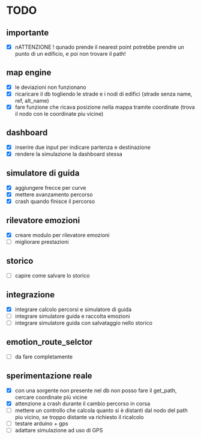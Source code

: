 # TODO

## importante
* [x] nATTENZIONE !   qunado prende il nearest point potrebbe prendre un punto di un edificio, e poi non trovare il path!

## map engine
* [x] le deviazioni non funzionano
* [x] ricaricare il db togliendo le strade e i nodi di edifici (strade senza name, ref, alt_name)
* [x] fare funzione che ricava posizione nella mappa tramite coordinate (trova il nodo con le coordinate piu vicine)

## dashboard
* [x] inserire due input per indicare partenza e destinazione
* [x] rendere la simulazione la dashboard stessa

## simulatore di guida
* [x] aggiungere frecce per curve
* [x] mettere avanzamento percorso
* [x] crash quando finisce il percorso

## rilevatore emozioni
* [x] creare modulo per rilevatore emozioni
* [ ] migliorare prestazioni

## storico
* [ ] capire come salvare lo storico

## integrazione
* [x] integrare calcolo percorsi e simulatore di guida
* [ ] integrare simulatore guida e raccolta emozioni
* [ ] integrare simulatore guida con salvataggio nello storico

## emotion_route_selctor
* [ ] da fare completamente

## sperimentazione reale
* [x] con una sorgente non presente nel db non posso fare il get_path, cercare coordinate più vicine
* [x] attenzione a crash durante il cambio percorso in corsa
* [ ] mettere un controllo che calcola quanto si è distanti dal nodo del path piu vicino, se troppo distante va richiesto il ricalcolo 
* [ ] testare arduino + gps
* [ ] adattare simulazione ad uso di GPS